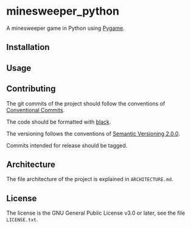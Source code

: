 # minesweeper_python

A minesweeper game in Python using [Pygame](https://www.pygame.org/).

## Installation

## Usage

## Contributing

The git commits of the project should follow the conventions of [Conventional Commits](https://www.conventionalcommits.org/en/v1.0.0/).

The code should be formatted with [black](https://black.readthedocs.io/en/stable/).

The versioning follows the conventions of [Semantic Versioning 2.0.0](https://semver.org/spec/v2.0.0.html).

Commits intended for release should be tagged.

## Architecture

The file architecture of the project is explained in `ARCHITECTURE.md`.

## License

The license is the GNU General Public License v3.0 or later, see the file `LICENSE.txt`.
